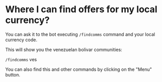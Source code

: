 # Where I can find offers for my local currency?

You can ask it to the bot executing `/findcomms` command and your local currency code.

This will show you the venezuelan bolivar communities:

`/findcomms` ves

You can also find this and other commands by clicking on the "Menu" button.